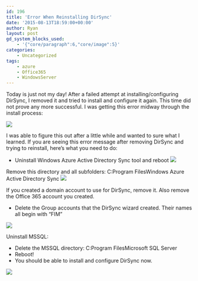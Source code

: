 ```yaml
---
id: 196
title: 'Error When Reinstalling DirSync'
date: '2015-08-13T18:59:00+00:00'
author: Ryan
layout: post
gd_system_blocks_used:
    - '{"core/paragraph":6,"core/image":5}'
categories:
    - Uncategorized
tags:
    - azure
    - Office365
    - WindowsServer
---
```


Today is just not my day! After a failed attempt at installing/configuring DirSync, I removed it and tried to install and configure it again. This time did not prove any more successful. I was getting this error midway through the install process:

[![](https://geekyryan.com/wp-content/uploads/2015/08/1.png)](https://geekyryan.com/wp-content/uploads/2015/08/1.png)

I was able to figure this out after a little while and wanted to sure what I learned. If you are seeing this error message after removing DirSync and trying to reinstall, here’s what you need to do:

- Uninstall Windows Azure Active Directory Sync tool and reboot
[![](https://geekyryan.com/wp-content/uploads/2015/08/2.png)](https://geekyryan.com/wp-content/uploads/2015/08/2.png)

Remove this directory and all subfolders: C:Program FilesWindows Azure Active Directory Sync
[![](https://geekyryan.com/wp-content/uploads/2015/08/3.png)](https://geekyryan.com/wp-content/uploads/2015/08/3.png)


If you created a domain account to use for DirSync, remove it. Also remove the Office 365 account you created.
- Delete the Group accounts that the DirSync wizard created. Their names all begin with “FIM”

[![](https://geekyryan.com/wp-content/uploads/2015/08/4.png)](https://geekyryan.com/wp-content/uploads/2015/08/4.png)

Uninstall MSSQL:
- Delete the MSSQL directory: C:Program FilesMicrosoft SQL Server
- Reboot!
- You should be able to install and configure DirSync now.

[![](https://geekyryan.com/wp-content/uploads/2015/08/5.png)](https://geekyryan.com/wp-content/uploads/2015/08/5.png)